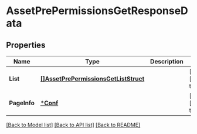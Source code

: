 # AssetPrePermissionsGetResponseData

## Properties
Name | Type | Description | Notes
------------ | ------------- | ------------- | -------------
**List** | [**[]AssetPrePermissionsGetListStruct**](AssetPrePermissionsGetListStruct.md) |  | [optional] [default to null]
**PageInfo** | [***Conf**](conf.md) |  | [optional] [default to null]

[[Back to Model list]](../README.md#documentation-for-models) [[Back to API list]](../README.md#documentation-for-api-endpoints) [[Back to README]](../README.md)


